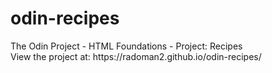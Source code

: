 # odin-recipes
<p>The Odin Project - HTML Foundations - Project: Recipes<br>
View the project at: https://radoman2.github.io/odin-recipes/</p>
